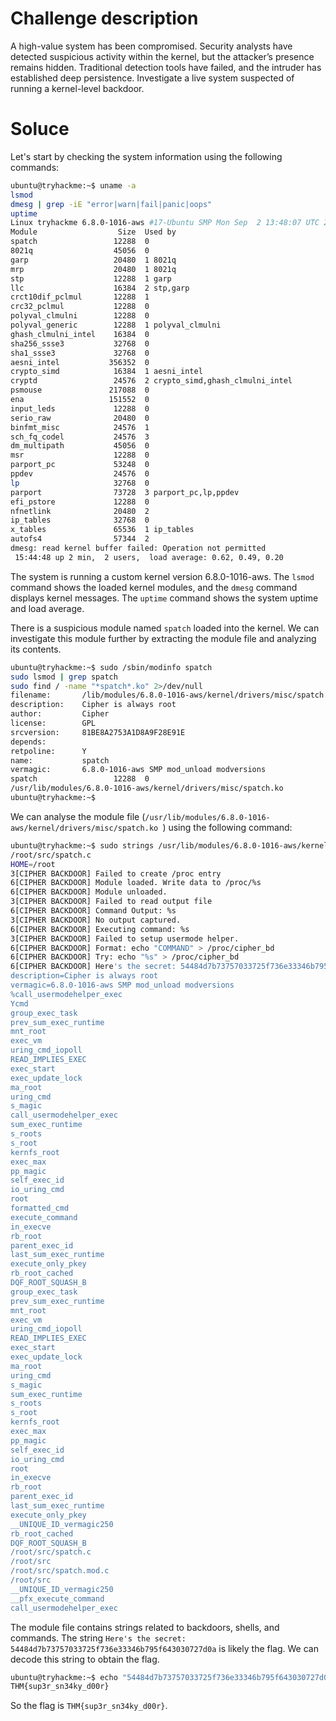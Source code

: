 # Challenge description

A high-value system has been compromised. Security analysts have detected suspicious activity within the kernel, but the attacker’s presence remains hidden. Traditional detection tools have failed, and the intruder has established deep persistence. Investigate a live system suspected of running a kernel-level backdoor.

# Soluce

Let's start by checking the system information using the following commands:

```sh
ubuntu@tryhackme:~$ uname -a
lsmod
dmesg | grep -iE "error|warn|fail|panic|oops"
uptime
Linux tryhackme 6.8.0-1016-aws #17-Ubuntu SMP Mon Sep  2 13:48:07 UTC 2024 x86_64 x86_64 x86_64 GNU/Linux
Module                  Size  Used by
spatch                 12288  0
8021q                  45056  0
garp                   20480  1 8021q
mrp                    20480  1 8021q
stp                    12288  1 garp
llc                    16384  2 stp,garp
crct10dif_pclmul       12288  1
crc32_pclmul           12288  0
polyval_clmulni        12288  0
polyval_generic        12288  1 polyval_clmulni
ghash_clmulni_intel    16384  0
sha256_ssse3           32768  0
sha1_ssse3             32768  0
aesni_intel           356352  0
crypto_simd            16384  1 aesni_intel
cryptd                 24576  2 crypto_simd,ghash_clmulni_intel
psmouse               217088  0
ena                   151552  0
input_leds             12288  0
serio_raw              20480  0
binfmt_misc            24576  1
sch_fq_codel           24576  3
dm_multipath           45056  0
msr                    12288  0
parport_pc             53248  0
ppdev                  24576  0
lp                     32768  0
parport                73728  3 parport_pc,lp,ppdev
efi_pstore             12288  0
nfnetlink              20480  2
ip_tables              32768  0
x_tables               65536  1 ip_tables
autofs4                57344  2
dmesg: read kernel buffer failed: Operation not permitted
 15:44:48 up 2 min,  2 users,  load average: 0.62, 0.49, 0.20
```

The system is running a custom kernel version 6.8.0-1016-aws. The `lsmod` command shows the loaded kernel modules, and the `dmesg` command displays kernel messages. The `uptime` command shows the system uptime and load average.

There is a suspicious module named `spatch` loaded into the kernel. We can investigate this module further by extracting the module file and analyzing its contents.

```sh
ubuntu@tryhackme:~$ sudo /sbin/modinfo spatch
sudo lsmod | grep spatch
sudo find / -name "*spatch*.ko" 2>/dev/null
filename:       /lib/modules/6.8.0-1016-aws/kernel/drivers/misc/spatch.ko
description:    Cipher is always root
author:         Cipher
license:        GPL
srcversion:     81BE8A2753A1D8A9F28E91E
depends:        
retpoline:      Y
name:           spatch
vermagic:       6.8.0-1016-aws SMP mod_unload modversions 
spatch                 12288  0
/usr/lib/modules/6.8.0-1016-aws/kernel/drivers/misc/spatch.ko
ubuntu@tryhackme:~$ 
```

We can analyse the module file (`/usr/lib/modules/6.8.0-1016-aws/kernel/drivers/misc/spatch.ko
`) using the following command:

```sh
ubuntu@tryhackme:~$ sudo strings /usr/lib/modules/6.8.0-1016-aws/kernel/drivers/misc/spatch.ko | grep -iE 'password|backdoor|shell|exec|root|magic|hide|cmd'
/root/src/spatch.c
HOME=/root
3[CIPHER BACKDOOR] Failed to create /proc entry
6[CIPHER BACKDOOR] Module loaded. Write data to /proc/%s
6[CIPHER BACKDOOR] Module unloaded.
3[CIPHER BACKDOOR] Failed to read output file
6[CIPHER BACKDOOR] Command Output: %s
3[CIPHER BACKDOOR] No output captured.
6[CIPHER BACKDOOR] Executing command: %s
3[CIPHER BACKDOOR] Failed to setup usermode helper.
6[CIPHER BACKDOOR] Format: echo "COMMAND" > /proc/cipher_bd
6[CIPHER BACKDOOR] Try: echo "%s" > /proc/cipher_bd
6[CIPHER BACKDOOR] Here's the secret: 54484d7b73757033725f736e33346b795f643030727d0a
description=Cipher is always root
vermagic=6.8.0-1016-aws SMP mod_unload modversions 
%call_usermodehelper_exec
Ycmd
group_exec_task
prev_sum_exec_runtime
mnt_root
exec_vm
uring_cmd_iopoll
READ_IMPLIES_EXEC
exec_start
exec_update_lock
ma_root
uring_cmd
s_magic
call_usermodehelper_exec
sum_exec_runtime
s_roots
s_root
kernfs_root
exec_max
pp_magic
self_exec_id
io_uring_cmd
root
formatted_cmd
execute_command
in_execve
rb_root
parent_exec_id
last_sum_exec_runtime
execute_only_pkey
rb_root_cached
DQF_ROOT_SQUASH_B
group_exec_task
prev_sum_exec_runtime
mnt_root
exec_vm
uring_cmd_iopoll
READ_IMPLIES_EXEC
exec_start
exec_update_lock
ma_root
uring_cmd
s_magic
sum_exec_runtime
s_roots
s_root
kernfs_root
exec_max
pp_magic
self_exec_id
io_uring_cmd
root
in_execve
rb_root
parent_exec_id
last_sum_exec_runtime
execute_only_pkey
__UNIQUE_ID_vermagic250
rb_root_cached
DQF_ROOT_SQUASH_B
/root/src/spatch.c
/root/src
/root/src/spatch.mod.c
/root/src
__UNIQUE_ID_vermagic250
__pfx_execute_command
call_usermodehelper_exec
```

The module file contains strings related to backdoors, shells, and commands. The string `Here's the secret: 54484d7b73757033725f736e33346b795f643030727d0a` is likely the flag. We can decode this string to obtain the flag.

```sh
ubuntu@tryhackme:~$ echo "54484d7b73757033725f736e33346b795f643030727d0a" | xxd -r -p
THM{sup3r_sn34ky_d00r}
```

So the flag is `THM{sup3r_sn34ky_d00r}`.